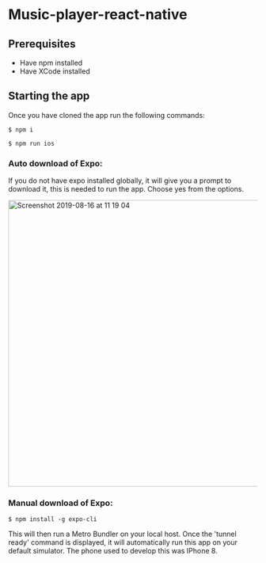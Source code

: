 # Music-player-react-native

## Prerequisites
- Have npm installed
- Have XCode installed

## Starting the app

Once you have cloned the app run the following commands:

```
$ npm i 
```


```
$ npm run ios
```

### Auto download of Expo:

If you do not have expo installed globally, it will give you a prompt to download it, this is needed to run the app. Choose yes from the options.

<img width="579" alt="Screenshot 2019-08-16 at 11 19 04" src="https://user-images.githubusercontent.com/33120502/63161316-baaa1400-c017-11e9-80f4-30670857f101.png">


### Manual download of Expo:
```
$ npm install -g expo-cli
```
This will then run a Metro Bundler on your local host. Once the 'tunnel ready' command is displayed, it will automatically run this app on your default simulator. The phone used to develop this was IPhone 8.
